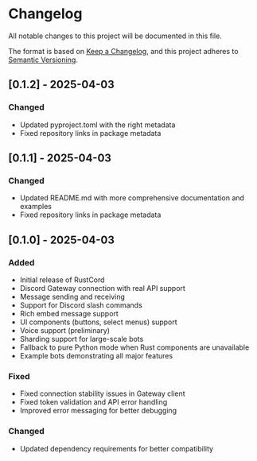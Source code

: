 # Changelog

All notable changes to this project will be documented in this file.

The format is based on [Keep a Changelog](https://keepachangelog.com/en/1.0.0/),
and this project adheres to [Semantic Versioning](https://semver.org/spec/v2.0.0.html).

## [0.1.2] - 2025-04-03

### Changed

- Updated pyproject.toml with the right metadata
- Fixed repository links in package metadata

## [0.1.1] - 2025-04-03

### Changed
- Updated README.md with more comprehensive documentation and examples
- Fixed repository links in package metadata

## [0.1.0] - 2025-04-03

### Added
- Initial release of RustCord
- Discord Gateway connection with real API support
- Message sending and receiving
- Support for Discord slash commands
- Rich embed message support
- UI components (buttons, select menus) support
- Voice support (preliminary)
- Sharding support for large-scale bots
- Fallback to pure Python mode when Rust components are unavailable
- Example bots demonstrating all major features

### Fixed
- Fixed connection stability issues in Gateway client
- Fixed token validation and API error handling
- Improved error messaging for better debugging

### Changed
- Updated dependency requirements for better compatibility